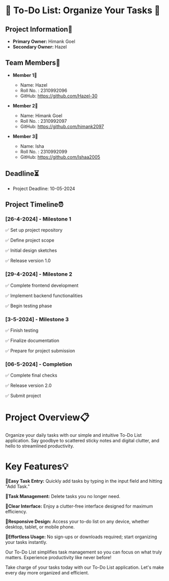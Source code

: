 # 📝 To-Do List: Organize Your Tasks 📝

## Project Information🧾
- **Primary Owner:** Himank Goel
- **Secondary Owner:** Hazel

## Team Members👥

- **Member 1**👤
  - Name: Hazel
  - Roll No. : 2310992096
  - GitHub: https://github.com/Hazel-30

- **Member 2**👤
  - Name: Himank Goel
  - Roll No. : 2310992097
  - GitHub: https://github.com/himank2097

- **Member 3**👤
  - Name: Isha
  - Roll No. : 2310992099
  - GitHub: https://github.com/Ishaa2005

## Deadline⏳
- Project Deadline: 10-05-2024

## Project Timeline⏰

### [26-4-2024] - Milestone 1

✅ Set up project repository

✅ Define project scope

✅ Initial design sketches

✅ Release version 1.0

### [29-4-2024] - Milestone 2

✅ Complete frontend development

✅ Implement backend functionalities

✅ Begin testing phase

### [3-5-2024] - Milestone 3

✅ Finish testing

✅ Finalize documentation

✅ Prepare for project submission

### [06-5-2024] - Completion

✅ Complete final checks

✅ Release version 2.0

✅ Submit project

# Project Overview📋

Organize your daily tasks with our simple and intuitive To-Do List application. Say goodbye to scattered sticky notes and digital clutter, and hello to streamlined productivity.

# Key Features💡

📝**Easy Task Entry:** Quickly add tasks by typing in the input field and hitting "Add Task."

📝**Task Management:** Delete tasks you no longer need.

📝**Clear Interface:** Enjoy a clutter-free interface designed for maximum efficiency.

📝**Responsive Design:** Access your to-do list on any device, whether desktop, tablet, or mobile phone.

📝**Effortless Usage:** No sign-ups or downloads required; start organizing your tasks instantly.

Our To-Do List simplifies task management so you can focus on what truly matters. Experience productivity like never before!

Take charge of your tasks today with our To-Do List application. Let's make every day more organized and efficient.
